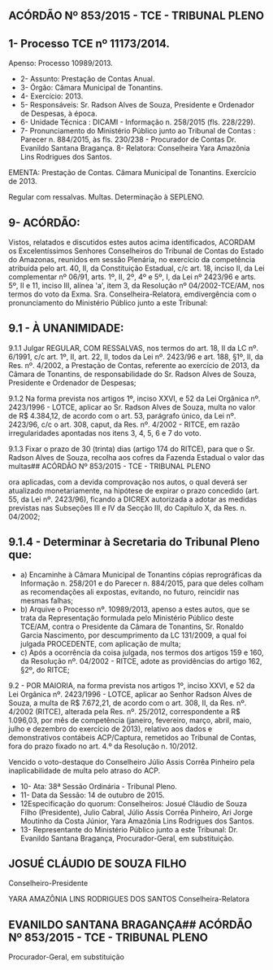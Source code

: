 
## ACÓRDÃO Nº 853/2015 - TCE - TRIBUNAL PLENO

## 1- Processo TCE nº 11173/2014.

Apenso: Processo 10989/2013.

- 2- Assunto: Prestação de Contas Anual.
- 3- Órgão: Câmara Municipal de Tonantins.
- 4- Exercício: 2013.
- 5- Responsáveis: Sr. Radson Alves de Souza, Presidente e Ordenador de Despesas, à época.
- 6- Unidade Técnica : DICAMI - Informação n. 258/2015 (fls. 228/229).
- 7-  Pronunciamento  do Ministério  Público  junto  ao Tribunal  de  Contas :  Parecer  n. 884/2015, às fls. 230/238 - Procurador de Contas Dr. Evanildo Santana Bragança. 8- Relatora: Conselheira Yara Amazônia Lins Rodrigues dos Santos.

EMENTA: Prestação de Contas. Câmara Municipal de Tonantins. Exercício de 2013.

Regular com ressalvas. Multas. Determinação à SEPLENO.

## 9- ACÓRDÃO:

Vistos, relatados e discutidos estes autos acima identificados,  ACORDAM os Excelentíssimos  Senhores  Conselheiros  do  Tribunal  de  Contas  do  Estado  do Amazonas, reunidos em sessão Plenária, no exercício da competência atribuída pelo art. 40, II, da Constituição Estadual, c/c art. 18, inciso II, da Lei complementar nº 06/91, arts. 1º,  II,  2º,  4º  e  5º,  I,  da  Lei  nº  2423/96  e  arts.  5º,  II  e  11,  inciso  III,  alínea  'a',  item  3,  da Resolução nº 04/2002-TCE/AM,  nos termos do voto da Exma. Sra. Conselheira-Relatora, emdivergência com o pronunciamento do Ministério Público junto a este Tribunal:

## 9.1 - À UNANIMIDADE:

9.1.1 Julgar REGULAR, COM RESSALVAS, nos termos do art. 18, II da LC nº. 6/1991, c/c art. 1º, II, art. 22, II, todos da Lei nº. 2423/96 e art. 188, §1º, II, da Res. nº.  4/2002,  a  Prestação  de  Contas,  referente  ao  exercício  de  2013,  da  Câmara  de Tonantins, de responsabilidade do Sr.  Radson Alves de Souza, Presidente e Ordenador de Despesas;

9.1.2 Na forma prevista nos artigos 1º, inciso XXVI, e 52 da Lei Orgânica nº.  2423/1996  -  LOTCE,  aplicar  ao  Sr.  Radson  Alves  de  Souza, multa  no  valor  de  R$ 4.384,12,  de acordo com o art. 53, parágrafo único, da Lei nº. 2423/96, c/c o art. 308, caput, da Res. nº. 4/2002 - RITCE, em razão irregularidades apontadas nos itens 3, 4, 5, 6 e 7 do voto.

9.1.3 Fixar o prazo de 30 (trinta) dias (artigo 174 do RITCE), para que o Sr. Radson Alves de Souza, recolha aos cofres da Fazenda Estadual o valor das multas## ACÓRDÃO Nº 853/2015 - TCE - TRIBUNAL PLENO

ora  aplicadas,  com  a  devida  comprovação  nos  autos,  o  qual  deverá  ser  atualizado monetariamente, na hipótese de expirar o prazo concedido (art. 55, da Lei nº. 2423/96), ficando a DICREX autorizada a adotar as medidas previstas nas Subseções III e  IV da Secção III, do Capítulo X, da Res.  n. 04/2002;

## 9.1.4 - Determinar à Secretaria do Tribunal Pleno que:

- a) Encaminhe  à  Câmara  Municipal  de  Tonantins  cópias  reprográficas  da Informação n. 258/201 e do Parecer n. 884/2015, para que deles colham as recomendações ali expostas, evitando, no futuro, reincidir nas mesmas falhas;
- b) Arquive o Processo nº. 10989/2013, apenso a estes autos, que se trata da Representação formulada pelo Ministério Público deste TCE/AM, contra o Presidente da  Câmara  de  Tonantins,  Sr.  Ronaldo  Garcia  Nascimento,  por  descumprimento  da  LC 131/2009, a qual foi julgada PROCEDENTE, com aplicação de multa;
- c) Após a ocorrência da coisa julgada, nos termos dos artigos 159 e 160, da Resolução nº. 04/2002 - RITCE, adote as providências do artigo 162, §2º, do RITCE;

9.2 - POR MAIORIA, na forma prevista nos artigos 1º, inciso XXVI, e 52 da Lei Orgânica nº. 2423/1996 - LOTCE, aplicar ao Senhor Radson Alves de Souza, a multa de R$ 7.672,21, de acordo com o art. 308, II, da Res. nº. 4/2002 (RITCE), alterada pela Res.  nº.  25/2012,  correspondente  a  R$  1.096,03,  por  mês  de  competência  (janeiro, fevereiro, março, abril, maio, julho e dezembro do exercício de 2013), relativo aos dados e demonstrativos contábeis ACP/Captura, remetidos ao Tribunal de Contas, fora do prazo fixado no art. 4.º da Resolução n. 10/2012.

Vencido o voto-destaque do Conselheiro Júlio Assis Corrêa Pinheiro pela inaplicabilidade de multa pelo atraso do ACP.

- 10- Ata: 38ª Sessão Ordinária - Tribunal Pleno.
- 11- Data da Sessão: 14 de outubro de 2015.
- 12Especificação do quorum: Conselheiros: Josué Cláudio de Souza Filho (Presidente),  Julio  Cabral,  Júlio  Assis  Corrêa  Pinheiro,  Ari  Jorge  Moutinho  da  Costa Júnior, Yara Amazônia Lins Rodrigues dos Santos.
- 13- Representante do Ministério Público junto a este Tribunal: Dr. Evanildo Santana Bragança, Procurador-Geral, em substituição.

## JOSUÉ CLÁUDIO DE SOUZA FILHO

Conselheiro-Presidente

YARA AMAZÔNIA LINS RODRIGUES DOS SANTOS Conselheira-Relatora

## EVANILDO SANTANA BRAGANÇA## ACÓRDÃO Nº 853/2015 - TCE - TRIBUNAL PLENO

Procurador-Geral, em substituição
